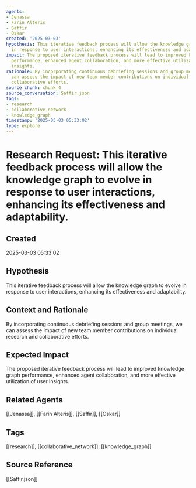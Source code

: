 ```yaml
---
agents:
- Jenassa
- Farin Alteris
- Saffir
- Oskar
created: '2025-03-03'
hypothesis: This iterative feedback process will allow the knowledge graph to evolve
  in response to user interactions, enhancing its effectiveness and adaptability.
impact: The proposed iterative feedback process will lead to improved knowledge graph
  performance, enhanced agent collaboration, and more effective utilization of user
  insights.
rationale: By incorporating continuous debriefing sessions and group meetings, we
  can assess the impact of new team member contributions on individual research and
  collaborative efforts.
source_chunk: chunk_4
source_conversation: Saffir.json
tags:
- research
- collaborative_network
- knowledge_graph
timestamp: '2025-03-03 05:33:02'
type: explore
---
```


# Research Request: This iterative feedback process will allow the knowledge graph to evolve in response to user interactions, enhancing its effectiveness and adaptability.

## Created
2025-03-03 05:33:02

## Hypothesis
This iterative feedback process will allow the knowledge graph to evolve in response to user interactions, enhancing its effectiveness and adaptability.

## Context and Rationale
By incorporating continuous debriefing sessions and group meetings, we can assess the impact of new team member contributions on individual research and collaborative efforts.

## Expected Impact
The proposed iterative feedback process will lead to improved knowledge graph performance, enhanced agent collaboration, and more effective utilization of user insights.

## Related Agents
[[Jenassa]], [[Farin Alteris]], [[Saffir]], [[Oskar]]

## Tags
[[research]], [[collaborative_network]], [[knowledge_graph]]

## Source Reference
[[Saffir.json]]
